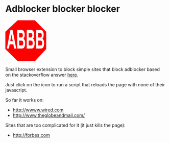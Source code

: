 # Adblocker blocker blocker

![Logo](https://github.com/dkleiman/adblockerblockerblocker/raw/master/icon128.png)

Small browser extension to block simple sites that block adblocker based on the stackoverflow answer [here](http://stackoverflow.com/questions/10412651/how-can-i-remove-script-elements-before-they-are-being-executed).

Just click on the icon to run a script that reloads the page with none of their javascript.

So far it works on:

* <http://wwww.wired.com>
* <http://www.theglobeandmail.com/>

Sites that are too complicated for it (it just kills the page):

* <http://forbes.com>
